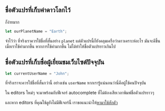 ## ชื่อตัวแปรที่เก็บค่าดาวโลกไว้

ก็ง่ายมาก

```js
let ourPlanetName = "Earth";
```

จำไว้ว่า ที่จริงเราควรใช้ชื่อที่สั้นอย่าง `planet` แต่ตัวแปรนี้ก็ยังคลุมเครือว่าดาวเคราะห์อะไร มันจะดีขึ้นเมื่อเราใช้คำมากขึ้น หากการใช้คำมากขึ้น ไม่ได้ทำให้ชื่อตัวแปรยาวเกินไป

## ชื่อตัวแปรที่เก็บชื่อผู้เยี่ยมชมเว็บไซต์ปัจจุบัน

```js
let currentUserName = "John";
```

ที่จริงเราจะควรใช้ชื่อที่สั้นกว่านี้ อย่างเช่น `userName` หากเรารู้แน่นอนว่านี่คือผู้ใช้คนปัจจุบัน

ใน editors ใหม่ๆ จะมาพร้อมกับฟีเจอร์ autocomplete ที่ไม่ต้องเสียเวลาพิมพ์ชื่อตัวแปรยาวๆ

และหาก editors ที่คุณใช้ดูยังไม่มีฟีเจอร์นี้ เราขอแนะนำให้[หามาใช้สักตัว](/code-editors)
